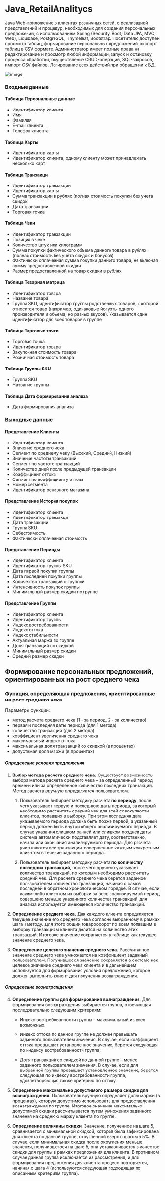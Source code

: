 # Java_RetailAnalitycs

Java Web-приложение о клиентах розничных сетей, с реализацией представлений и процедур, необходимых для создания персональных предложений, с использованием Spring (Security, Boot, Data JPA, MVC, Web), Liquibase, PostgreSQL, Thymeleaf, Bootstrap. Посетителю доступен просмотр таблиц, формирование персональных предложений, экспорт таблиц в CSV формате. Администратор имеет полные права на редактирование и просмотр любой информации, запуск и остановку процесса обработки, осуществление CRUD-операций, SQL-запросов, импорт CSV файлов. 
Логирование всех действий при обращении к БД.

![image](materials/retail-menu.gif)

### Входные данные
#### Таблица Персональные данные
  - Идентификатор клиента
  - Имя
  - Фамилия
  - E-mail клиента
  - Телефон клиента
    
#### Таблица Карты
  - Идентификатор карты
  - Идентификатор клиента, одному клиенту может принадлежать несколько карт
    
#### Таблица Транзакци
  - Идентификатор транзакции
  - Идентификатор карты
  - Сумма транзакции в рублях (полная стоимость покупки без учета скидок)
  - Дата транзакции
  - Торговая точка
    
#### Таблица Чеки
  - Идентификатор транзакции
  - Позиция в чеке
  - Количество штук или килограмм
  - Сумма покупки фактического объема данного товара в рублях (полная стоимость без учета скидок и бонусов)
  - Фактически оплаченная сумма покупки данного товара, не включая сумму предоставленной скидки
  - Размер предоставленной на товар скидки в рублях

#### Таблица Товарная матрица
  - Идентификатор товара
  - Название товара
  - Группа SKU, идентификатор группы родственных товаров, к которой относится товар (например, одинаковые йогурты одного производителя и объема, но разных вкусов). Указывается один идентификатор для всех товаров в группе

#### Таблица Торговые точки
  - Торговая точка
  - Идентификатор товара
  - Закупочная стоимость товара
  - Розничная стоимость товара

#### Таблица Группы SKU
  - Группа SKU
  - Название группы

#### Таблица Дата формирования анализа
  - Дата формирования анализа
    
### Выходные данные
#### Представление Клиенты
  - Идентификатор клиента
  - Значение среднего чека
  - Сегмент по среднему чеку (Высокий, Средний, Низкий)
  - Значение частоты транзакций
  - Сегмент по частоте транзакций
  - Количество дней после предыдущей транзакции
  - Коэффициент оттока
  - Сегмент по коэффициенту оттока
  - Номер сегмента
  - Идентификатор основного магазина

#### Представление История покупок
  - Идентификатор клиента
  - Идентификатор транзакци
  - Дата транзакции
  - Группа SKU
  - Себестоимость
  - Фактически оплаченная стоимость
    
#### Представление Периоды
  - Идентификатор клиента
  - Идентификатор группы SKU
  - Дата первой покупки группы
  - Дата последней покупки группы
  - Количество транзакций с группой
  - Интенсивность покупок группы
  - Минимальный размер скидки по группе

#### Представление Группы
  - Идентификатор клиента
  - Идентификатор группы
  - Индекс востребованности
  - Индекс оттока
  - Индекс стабильности
  - Актуальная маржа по группе
  - Доля транзакций со скидкой
  - Минимальный размер скидки
  - Средний размер скидки

## Формирование персональных предложений, ориентированных на рост среднего чека
### Функция, определяющая предложения, ориентированные на рост среднего чека

Параметры функции:
- метод расчета среднего чека (1 - за период, 2 - за количество)
- первая и последняя даты периода (для 1 метода)
- количество транзакций (для 2 метода)
- коэффициент увеличения среднего чека
- максимальный индекс оттока
- максимальная доля транзакций со скидкой (в процентах)
- допустимая доля маржи (в процентах)

##### Определение условия предложения

1.  **Выбор метода расчета среднего чека.** Существует возможность
    выбора метода расчета среднего чека – за определенный период времени
    или за определенное количество последних транзакций. Метод расчета
    *вручную определяется* пользователем.

    1.  Пользователь выбирает методику расчета **по периоду**, после чего
        указывает первую и последнюю даты периода, за который
        необходимо рассчитать средний чек для всей совокупности
        клиентов, попавших в выборку. При этом последняя дата
        указываемого периода должна быть позже первой, а указанный
        период должен быть внутри общего анализируемого периода. В
        случае указания слишком ранней или слишком поздней даты
        система автоматически подставляет дату, соответственно, начала
        или окончания анализируемого периода. Для расчета учитываются
        все транзакции, совершенные каждым конкретным клиентом в
        течение заданного периода.

    2.  Пользователь выбирает методику расчета **по количеству последних
        транзакций**, после чего вручную указывает количество
        транзакций, по которым необходимо рассчитать средний чек. Для
        расчета среднего чека берется заданное пользователем
        количество транзакций, начиная с самой последней в обратном
        хронологическом порядке. В случае, если каким-либо клиентом из
        выборки за весь анализируемый период совершено меньше
        указанного количества транзакций, для анализа используется
        имеющееся количество транзакций.

2.  **Определение среднего чека.** Для каждого клиента определяется
    текущее значение его среднего чека согласно выбранному в рамках шага
    1 методу. Для этого общий товарооборот по всем попавшим в выборку
    транзакциям клиента делится на количество этих транзакций. Итоговое
    значение сохраняется в таблице как текущее значение среднего чека.

3.  **Определение целевого значения среднего чека.** Рассчитанное
    значение среднего чека умножается на коэффициент заданный пользователем. Получившееся значение сохраняется в системе
    как целевое значение среднего чека клиента и в дальнейшем
    используется для формирования условия предложения, которое должен
    выполнить клиент для получения вознаграждения.

##### Определение вознаграждения

4.  **Определение группы для формирования вознаграждения.** Для
    формирования вознаграждения выбирается группа, отвечающая
    последовательно следующим критериям:

    -   Индекс востребованности группы – максимальный из всех возможных.

    -   Индекс оттока по данной группе не должен превышать заданного пользователем значения. В случае, если коэффициент оттока превышает
        установленное значение, берется следующая по индексу
        востребованности группа;

    -   Доля транзакций со скидкой по данной группе – менее заданного пользователем значения. В случае, если для выбранной группы превышает
        установленное значение, берется следующая по индексу
        востребованности группа, удовлетворяющая также критерию по
        оттоку.

5.  **Определение максимально допустимого размера скидки для
    вознаграждения.** Пользователь вручную определяет долю маржи (в
    процентах), которую допустимо использовать для предоставления
    вознаграждения по группе. Итоговое значение максимально допустимой
    скидки рассчитывается путем умножения заданного значения на среднюю
    маржу клиента по группе.

6.  **Определение величины скидки.** Значение, полученное на шаге 5,
    сравнивается с минимальной скидкой, которая была зафиксирована для
    клиента по данной группе, округленной вверх с шагом в 5%. В случае,
    если минимальная скидка после округления меньше значения,
    получившегося на шаге 5, она устанавливается в качестве скидки для
    группы в рамках предложения для клиента. В противном случае данная
    группа исключается из рассмотрения, и для формирования предложения
    для клиента процесс повторяется, начиная с шага 4 (используются
    следующая подходящая по описанным критериям группа).

